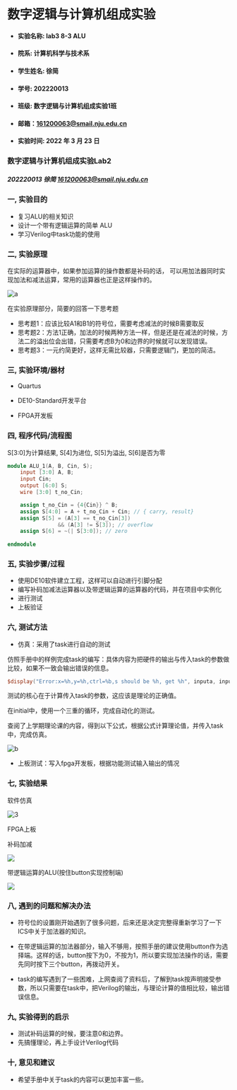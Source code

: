 # 数字逻辑与计算机组成实验

- #### 实验名称: lab3 8-3 ALU



- #### 院系: 计算机科学与技术系



- #### 学生姓名: 徐简



- #### 学号: 202220013



- #### 班级: 数字逻辑与计算机组成实验1班



- #### 邮箱：161200063@smail.nju.edu.cn



- #### 实验时间: 2022 年 3 月 23 日



































### 数字逻辑与计算机组成实验Lab2

##### 202220013 徐简 161200063@smail.nju.edu.cn



### 一, 实验目的

- 复习ALU的相关知识
- 设计一个带有逻辑运算的简单 ALU
- 学习Verilog中task功能的使用



### 二, 实验原理

在实际的运算器中，如果参加运算的操作数都是补码的话， 可以用加法器同时实现加法和减法运算，常用的运算器也正是这样操作的。

![a](.\pic\a.png)



在实验原理部分，简要的回答一下思考题

- 思考题1：应该比较A1和B1的符号位，需要考虑减法的时候B需要取反
- 思考题2：方法1正确，加法的时候两种方法一样，但是还是在减法的时候，方法二的溢出位会出错，只需要考虑B为0和边界的时候就可以发现错误。
- 思考题3：一元约简更好，这样无需比较器，只需要逻辑门，更加的简洁。

### 三, 实验环境/器材

- Quartus
- DE10-Standard开发平台 

- FPGA开发板



### 四, 程序代码/流程图

S[3:0]为计算结果, S[4]为进位, S[5]为溢出, S[6]是否为零

```verilog
module ALU_1(A, B, Cin, S);
	input [3:0] A, B;
	input Cin;
	output [6:0] S;
	wire [3:0] t_no_Cin;

	assign t_no_Cin = {4{Cin}} ^ B;
	assign S[4:0] = A + t_no_Cin + Cin; // { carry, result}
	assign S[5] = (A[3] == t_no_Cin[3]) 
	            && (A[3] != S[3]); // overflow
	assign S[6] = ~(| S[3:0]); // zero 
	
endmodule 
```



### 五, 实验步骤/过程

- 使用DE10软件建立工程，这样可以自动进行引脚分配
- 编写补码加减法运算器以及带逻辑运算的运算器的代码，并在项目中实例化
- 进行测试
- 上板验证

### 六, 测试方法

- 仿真：采用了task进行自动的测试

仿照手册中的样例完成task的编写：具体内容为把硬件的输出与传入task的参数做比较，如果不一致会输出错误的信息。

```verilog
$display("Error:x=%h,y=%h,ctrl=%b,s should be %h, get %h", inputa, inputb, inputaluop, results, outputs);
```

测试的核心在于计算传入task的参数，这应该是理论的正确值。

在initial中，使用一个三重的循环，完成自动化的测试。

查阅了上学期理论课的内容，得到以下公式，根据公式计算理论值，并传入task中，完成仿真。

![b](.\pic\b.png)

- 上板测试：写入fpga开发板，根据功能测试输入输出的情况

### 七, 实验结果

软件仿真

![3](.\pic\3.png)

FPGA上板

补码加减

![](.\pic\1.jpg)

带逻辑运算的ALU(按住button实现控制端)

![](.\pic\2.jpg)

### 八, 遇到的问题和解决办法

- 符号位的设置刚开始遇到了很多问题，后来还是决定完整得重新学习了一下ICS中关于加法器的知识。

- 在带逻辑运算的加法器部分，输入不够用，按照手册的建议使用button作为选择端。这样的话，button按下为0，不按为1，所以要实现加法操作的话，需要先同时按下三个button，再拨动开关。
- task的编写遇到了一些困难，上网查阅了资料后，了解到task按声明接受参数，所以只需要在task中，把Verilog的输出，与理论计算的值相比较，输出错误信息。

### 九, 实验得到的启示

- 测试补码运算的时候，要注意0和边界。
- 先搞懂理论，再上手设计Verilog代码

### 十, 意见和建议

- 希望手册中关于task的内容可以更加丰富一些。